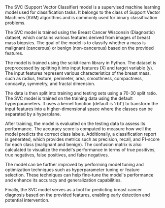The SVC (Support Vector Classifier) model is a supervised machine learning model used for classification tasks. It belongs to the class of Support Vector Machines (SVM) algorithms and is commonly used for binary classification problems.

The SVC model is trained using the Breast Cancer Wisconsin (Diagnostic) dataset, which contains various features derived from images of breast mass biopsies. The goal of the model is to classify whether a mass is malignant (cancerous) or benign (non-cancerous) based on the provided features.

The model is trained using the scikit-learn library in Python. The dataset is preprocessed by splitting it into input features (X) and target variable (y). The input features represent various characteristics of the breast mass, such as radius, texture, perimeter, area, smoothness, compactness, concavity, symmetry, and fractal dimension.

The data is then split into training and testing sets using a 70-30 split ratio. The SVC model is trained on the training data using the default hyperparameters. It uses a kernel function (default is 'rbf') to transform the input features into a higher-dimensional space where the classes can be separated by a hyperplane.

After training, the model is evaluated on the testing data to assess its performance. The accuracy score is computed to measure how well the model predicts the correct class labels. Additionally, a classification report is generated, which provides metrics such as precision, recall, and F1-score for each class (malignant and benign). The confusion matrix is also calculated to visualize the model's performance in terms of true positives, true negatives, false positives, and false negatives.

The model can be further improved by performing model tuning and optimization techniques such as hyperparameter tuning or feature selection. These techniques can help fine-tune the model's performance and enhance its accuracy and generalization capabilities.

Finally, the SVC model serves as a tool for predicting breast cancer diagnosis based on the provided features, enabling early detection and potential intervention.
